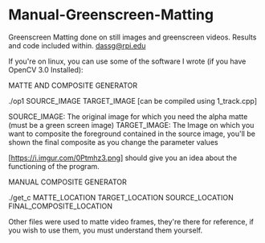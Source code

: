 # Manual-Greenscreen-Matting
Greenscreen Matting done on still images and greenscreen videos.
Results and code included within.
dassg@rpi.edu


If you're on linux, you can use some of the software I wrote (if you have OpenCV 3.0 Installed):

MATTE AND COMPOSITE GENERATOR

./op1 SOURCE_IMAGE TARGET_IMAGE [can be compiled using 1_track.cpp]

SOURCE_IMAGE: The original image for which you need the alpha matte (must be a green screen image)
TARGET_IMAGE: The Image on which you want to composite the foreground contained in the source image, you'll be shown the final composite as you change the parameter values

[https://i.imgur.com/0Ptmhz3.png] should give you an idea about the functioning of the program.

MANUAL COMPOSITE GENERATOR

./get_c MATTE_LOCATION TARGET_LOCATION SOURCE_LOCATION FINAL_COMPOSITE_LOCATION

Other files were used to matte video frames, they're there for reference, if you wish to use them, you must understand them yourself.

